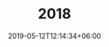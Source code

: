 ---
title: "2018"
date: 2019-05-12T12:14:34+06:00
description: "This is meta description."
type : "club_name/event"
layout: "list.html"
---